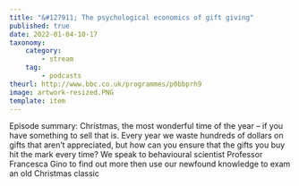 ```yaml
---
title: "&#127911; The psychological economics of gift giving"
published: true
date: 2022-01-04-10-17
taxonomy:
    category:
        - stream
    tag:
        - podcasts
theurl: http://www.bbc.co.uk/programmes/p0bbprh9
image: artwork-resized.PNG
template: item
---
```


Episode summary: Christmas, the most wonderful time of the year &ndash; if you have something to sell that is. Every year we waste hundreds of dollars on gifts that aren&rsquo;t appreciated, but how can you ensure that the gifts you buy hit the mark every time? We speak to behavioural scientist Professor Francesca Gino to find out more then use our newfound knowledge to exam an old Christmas classic
